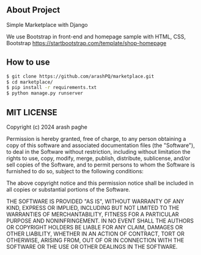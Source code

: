## About Project

Simple Marketplace with Django

We use Bootstrap in front-end
and homepage sample with HTML, CSS, Bootstrap
https://startbootstrap.com/template/shop-homepage

## How to use

```bash
$ git clone https://github.com/arashPQ/marketplace.git
$ cd marketplace/
$ pip install -r requirements.txt
$ python manage.py runserver
```

## MIT LICENSE

Copyright (c) 2024 arash paghe

Permission is hereby granted, free of charge, to any person obtaining a copy
of this software and associated documentation files (the "Software"), to deal
in the Software without restriction, including without limitation the rights
to use, copy, modify, merge, publish, distribute, sublicense, and/or sell
copies of the Software, and to permit persons to whom the Software is
furnished to do so, subject to the following conditions:

The above copyright notice and this permission notice shall be included in all
copies or substantial portions of the Software.

THE SOFTWARE IS PROVIDED "AS IS", WITHOUT WARRANTY OF ANY KIND, EXPRESS OR
IMPLIED, INCLUDING BUT NOT LIMITED TO THE WARRANTIES OF MERCHANTABILITY,
FITNESS FOR A PARTICULAR PURPOSE AND NONINFRINGEMENT. IN NO EVENT SHALL THE
AUTHORS OR COPYRIGHT HOLDERS BE LIABLE FOR ANY CLAIM, DAMAGES OR OTHER
LIABILITY, WHETHER IN AN ACTION OF CONTRACT, TORT OR OTHERWISE, ARISING FROM,
OUT OF OR IN CONNECTION WITH THE SOFTWARE OR THE USE OR OTHER DEALINGS IN THE
SOFTWARE.
